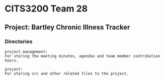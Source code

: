 # CITS3200 Team 28

## Project: Bartley Chronic Illness Tracker

### Directories
	project_management:
	For storing the meeting minutes, agendas and team member contribution hours.

	project:
	For storing src and other related files to the project.
